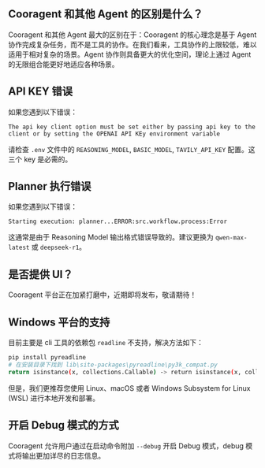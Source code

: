## Cooragent 和其他 Agent 的区别是什么？

Cooragent 和其他 Agent 最大的区别在于：Cooragent 的核心理念是基于 Agent 协作完成复杂任务，而不是工具的协作。在我们看来，工具协作的上限较低，难以适用于相对复杂的场景。Agent 协作则具备更大的优化空间，理论上通过 Agent 的无限组合能更好地适应各种场景。

## API KEY 错误

如果您遇到以下错误：
```
The api key client option must be set either by passing api key to the client or by setting the OPENAI API KEy environment variable
```
请检查 `.env` 文件中的 `REASONING_MODEL`, `BASIC_MODEL`, `TAVILY_API_KEY` 配置。这三个 key 是必需的。

## Planner 执行错误

如果您遇到以下错误：
```
Starting execution: planner...ERROR:src.workflow.process:Error
```
这通常是由于 Reasoning Model 输出格式错误导致的。建议更换为 `qwen-max-latest` 或 `deepseek-r1`。

## 是否提供 UI？

Cooragent 平台正在加紧打磨中，近期即将发布，敬请期待！

## Windows 平台的支持

目前主要是 cli 工具的依赖包 `readline` 不支持，解决方法如下：
```bash
pip install pyreadline
# 在安装目录下找到 lib\site-packages\pyreadline\py3k_compat.py 
return isinstance(x, collections.Callable) -> return isinstance(x, collections.abc.Callable)
```

但是，我们更推荐您使用 Linux、macOS 或者 Windows Subsystem for Linux (WSL) 进行本地开发和部署。

## 开启 Debug 模式的方式
Cooragent 允许用户通过在启动命令附加 `--debug` 开启 Debug 模式，debug 模式将输出更加详尽的日志信息。